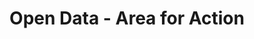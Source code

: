 ---
schema: default
title: Open Data - Area for Action
organization: Argyll and Bute Council
notes: >-
    Areas for Action designated in the Argyll and Bute adopted Local Development Plan 2015.  Subject to resource availability during the plan-period, these areas will be the focus for partnership or community action. Area remits for these AFAs are being worked up in the Supplementary Information and Guidance report; these area remits may include investment and funding packages, land assembly and asset management programmes, development and redevelopment proposals, infrastructure provision and environmental enhancement proposals. Depending on circumstances, AFAs may coincide with other categories of sites such as potential development areas.
resources:
  - name: Open Data - Area for Action FEATURE LAYER
  - url: >-
      
  - format: FEATURE LAYER
license: 
category:

  - LDP
  - Local Development Plan
  - Planning
maintainer: Argyll and Bute Council
maintainer_email: someone@example.com
---